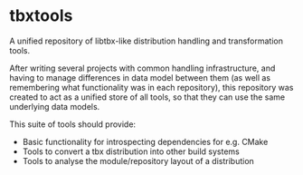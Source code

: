 # tbxtools
 
A unified repository of libtbx-like distribution handling and
transformation tools.

After writing several projects with common handling infrastructure,
and having to manage differences in data model between them (as well
as remembering what functionality was in each repository), this
repository was created to act as a unified store of all tools, so that
they can use the same underlying data models.

This suite of tools should provide:
- Basic functionality for introspecting dependencies for e.g. CMake
- Tools to convert a tbx distribution into other build systems
- Tools to analyse the module/repository layout of a distribution

